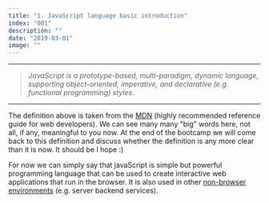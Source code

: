 ```yaml
---
title: "1. JavaScript language basic introduction"
index: "001"
description: ""
date: "2019-03-01"
image: ""
---
```


---

> _JavaScript is a prototype-based, multi-paradigm, dynamic language, supporting object-oriented, imperative, and declarative (e.g. functional programming) styles._

---

The definition above is taken from the [MDN](https://developer.mozilla.org/en-US/docs/Web/JavaScript) (highly recommended reference guide for web developers).
We can see many many "big" words here, not all, if any, meaningful to you now. At the end of the bootcamp we will come back to this definition and discuss whether the definition is any more clear than it is now. It should be I hope :)

For now we can simply say that javaScript is simple but powerful programming language that can be used to create interactive web applications that run in the browser. It is also used in other [non-browser environments](https://en.wikipedia.org/wiki/JavaScript#Uses_outside_Web_pages) (e.g. server backend services).
